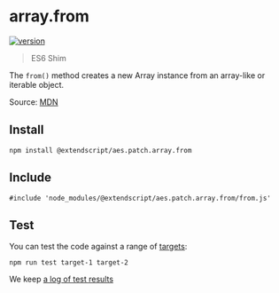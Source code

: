 # array.from

[![version](https://img.shields.io/npm/v/@extendscript/aes.patch.array.from.svg)](https://www.npmjs.org/package/@extendscript/aes.patch.array.from)

> ES6 Shim

The `from()` method creates a new Array instance from an array-like or iterable object.

Source: [MDN](https://developer.mozilla.org/en-US/docs/Web/JavaScript/Reference/Global_Objects/Array/from)

## Install

    npm install @extendscript/aes.patch.array.from

## Include

    #include 'node_modules/@extendscript/aes.patch.array.from/from.js'

## Test

You can test the code against a range of [targets](https://github.com/nbqx/fakestk/blob/master/resources/versions.json):

    npm run test target-1 target-2

We keep [a log of test results](./test/results_log.md)

